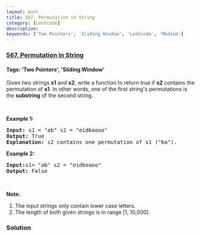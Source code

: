 ```yaml
---
layout: post
title: 567. Permutation in String
category: [Leetcode]
description: 
keywords: ['Two Pointers', 'Sliding Window', 'Leetcode', 'Medium']
---
```

### [567. Permutation in String](https://leetcode.com/problems/permutation-in-string)

#### Tags: 'Two Pointers', 'Sliding Window'

<div class="content__u3I1 question-content__JfgR"><div><p>Given two strings <b>s1</b> and <b>s2</b>, write a function to return true if <b>s2</b> contains the permutation of <b>s1</b>. In other words, one of the first string's permutations is the <b>substring</b> of the second string.</p>
<p> </p>
<p><b>Example 1:</b></p>
<pre><b>Input: </b>s1 = "ab" s2 = "eidbaooo"
<b>Output: </b>True
<b>Explanation:</b> s2 contains one permutation of s1 ("ba").
</pre>
<p><b>Example 2:</b></p>
<pre><b>Input:</b>s1= "ab" s2 = "eidboaoo"
<b>Output:</b> False
</pre>
<p> </p>
<p><b>Note:</b></p>
<ol>
<li>The input strings only contain lower case letters.</li>
<li>The length of both given strings is in range [1, 10,000].</li>
</ol>
</div></div>

### Solution
